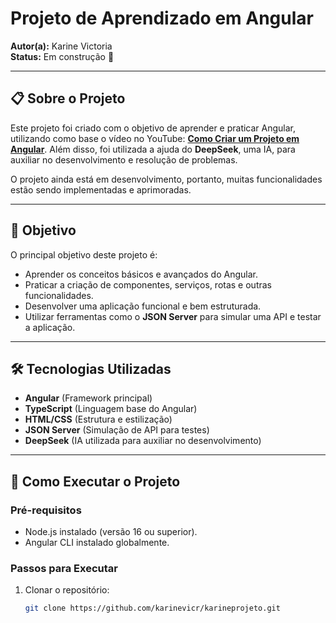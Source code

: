 # Projeto de Aprendizado em Angular

**Autor(a):** Karine Victoria  
**Status:** Em construção 🚧

---

## 📋 Sobre o Projeto

Este projeto foi criado com o objetivo de aprender e praticar Angular, utilizando como base o vídeo no YouTube: [**Como Criar um Projeto em Angular**](https://www.youtube.com/watch?v=61QSKu2u5GU&ab_channel=CrislaineD%27Paula). Além disso, foi utilizada a ajuda do **DeepSeek**, uma IA, para auxiliar no desenvolvimento e resolução de problemas.

O projeto ainda está em desenvolvimento, portanto, muitas funcionalidades estão sendo implementadas e aprimoradas.

---

## 🎯 Objetivo

O principal objetivo deste projeto é:
- Aprender os conceitos básicos e avançados do Angular.
- Praticar a criação de componentes, serviços, rotas e outras funcionalidades.
- Desenvolver uma aplicação funcional e bem estruturada.
- Utilizar ferramentas como o **JSON Server** para simular uma API e testar a aplicação.

---

## 🛠️ Tecnologias Utilizadas

- **Angular** (Framework principal)
- **TypeScript** (Linguagem base do Angular)
- **HTML/CSS** (Estrutura e estilização)
- **JSON Server** (Simulação de API para testes)
- **DeepSeek** (IA utilizada para auxiliar no desenvolvimento)

---

## 🚀 Como Executar o Projeto

### Pré-requisitos

- Node.js instalado (versão 16 ou superior).
- Angular CLI instalado globalmente.

### Passos para Executar

1. Clonar o repositório:
   ```bash
   git clone https://github.com/karinevicr/karineprojeto.git